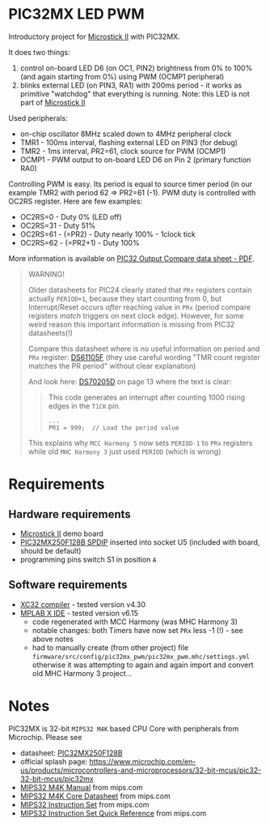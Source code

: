 # PIC32MX LED PWM

Introductory project for [Microstick II][PIC Microstick II] 
with PIC32MX.

It does two things:

1. control on-board LED D6 (on OC1, PIN2) brightness from 0% to 100% 
   (and again starting from 0%) using PWM (OCMP1 peripheral)
1. blinks external LED (on PIN3, RA1) with 200ms period - it works
   as primitive "watchdog" that everything is running. Note: this
   LED is not part of [Microstick II][PIC Microstick II]

Used peripherals:
- on-chip oscillator 8MHz scaled down to 4MHz peripheral clock
- TMR1 - 100ms interval, flashing external LED on PIN3 (for debug)
- TMR2 - 1ms interval, PR2=61, clock source for PWM (OCMP1)
- OCMP1 - PWM output to on-board LED D6 on Pin 2 (primary function RA0)

Controlling PWM is easy. Its period is equal to source timer period
(in our example TMR2 with period 62 => PR2=61 (-1). PWM duty is controlled
with OC2RS register. Here are few examples:
- OC2RS=0  - Duty 0% (LED off)
- OC2RS=31 - Duty 51% 
- OC2RS=61 - (=PR2) - Duty nearly 100% - 1clock tick
- OC2RS=62 - (=PR2+1) - Duty 100%

More information is available on [PIC32 Output Compare data sheet - PDF][PIC32 Output Compare].

> WARNING!
>
> Older datasheets for PIC24 clearly stated that `PRx` registers
> contain actually `PERIOD+1`, because they start counting from 0,
> but Interrupt/Reset occurs *after* reaching value in `PRx` (period
> compare registers *match* triggers on next clock edge). However,
> for some weird reason this important information is missing
> from PIC32 datasheets(!)
> 
> Compare this datasheet where is no useful information on period
> and `PRx` register: [DS61105F][DS61105F] (they use careful wording
> "TMR count register matches the PR period" without clear explanation)
>
> And look here: [DS70205D][DS70205D] on page 13 where the text is clear:
>
> >  This code generates an interrupt after counting 1000 rising edges in
> > the `T1CK` pin.
> >
> > ```
> > ...
> > PR1 = 999;  // Load the period value
> > ```
>
> This explains why `MCC Harmony 5` now sets `PERIOD-1` to `PRx`
> registers while old `MHC Harmony 3` just used `PERIOD` (which is
> wrong)

# Requirements

## Hardware requirements

* [Microstick II][PIC Microstick II]  demo board
* [PIC32MX250F128B SPDIP][PIC32MX250F128B] inserted into socket U5
  (included with board, should be default)
* programming pins switch S1 in position `A`

## Software requirements

* [XC32 compiler][XC compilers] - tested version v4.30
* [MPLAB X IDE][MPLAB X IDE] - tested version v6.15
  - code regenerated with MCC Harmony (was MHC Harmony 3)
  - notable changes: both Timers have now set `PRx` less -1 (!) - see
    above notes
  - had to manually create (from other project) file `firmware/src/config/pic32mx_pwm/pic32mx_pwm.mhc/settings.yml` otherwise it was attempting to again and again import
    and convert old MHC Harmony 3 project...

# Notes

PIC32MX is 32-bit `MIPS32 M4K` based CPU Core with peripherals from Microchip.
Please see
- datasheet: [PIC32MX250F128B][PIC32MX250F128B]
- official splash page: https://www.microchip.com/en-us/products/microcontrollers-and-microprocessors/32-bit-mcus/pic32-32-bit-mcus/pic32mx
- [MIPS32 M4K Manual][MIPS32 M4K Manual] from mips.com
- [MIPS32 M4K Core Datasheet][MIPS32 M4K DTS] from mips.com
- [MIPS32 Instruction Set][MIPS32 BIS] from mips.com
- [MIPS32 Instruction Set Quick Reference][MIPS32 QRC] from mips.com

[MIPS32 M4K DTS]: https://s3-eu-west-1.amazonaws.com/downloads-mips/documents/MD00247-2B-M4K-DTS-02.01.pdf
[MIPS32 BIS]: https://s3-eu-west-1.amazonaws.com/downloads-mips/documents/MD00086-2B-MIPS32BIS-AFP-05.04.pdf
[MIPS32 QRC]: https://s3-eu-west-1.amazonaws.com/downloads-mips/documents/MD00565-2B-MIPS32-QRC-01.01.pdf
[MIPS32 M4K Manual]: https://s3-eu-west-1.amazonaws.com/downloads-mips/documents/MD00249-2B-M4K-SUM-02.03.pdf
[DS70205D]: https://ww1.microchip.com/downloads/en/DeviceDoc/70205D.pdf
[DS61105F]: http://ww1.microchip.com/downloads/en/devicedoc/61105f.pdf
[PIC32 Output Compare]: http://ww1.microchip.com/downloads/en/devicedoc/61111e.pdf
[Harmony]: https://www.microchip.com/mplab/mplab-harmony
[XC compilers]: https://www.microchip.com/mplab/compilers
[MPLAB X IDE]: https://www.microchip.com/mplab/mplab-x-ide
[PIC32MX250F128B]: https://www.microchip.com/wwwproducts/en/PIC32MX250F128B
[PIC Microstick II]: https://www.microchip.com/DevelopmentTools/ProductDetails/dm330013-2
